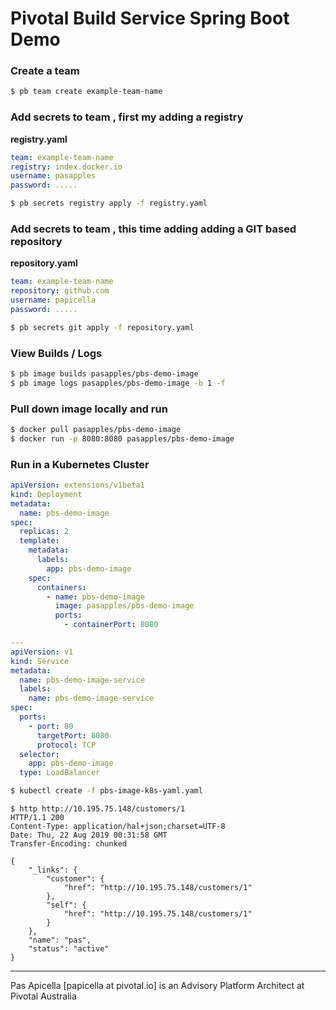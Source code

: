 # Pivotal Build Service Spring Boot Demo

### Create a team

``` bash
$ pb team create example-team-name
```

### Add secrets to team , first my adding a registry

**registry.yaml**

``` yaml
team: example-team-name
registry: index.docker.io
username: pasapples
password: .....
```

``` bash
$ pb secrets registry apply -f registry.yaml
```

### Add secrets to team , this time adding adding a GIT based repository 

**repository.yaml**

``` yaml
team: example-team-name
repository: github.com
username: papicella
password: .....
```

``` bash
$ pb secrets git apply -f repository.yaml
```

### View Builds / Logs

``` bash
$ pb image builds pasapples/pbs-demo-image
$ pb image logs pasapples/pbs-demo-image -b 1 -f
```

### Pull down image locally and run

``` bash
$ docker pull pasapples/pbs-demo-image
$ docker run -p 8080:8080 pasapples/pbs-demo-image
```

### Run in a Kubernetes Cluster

``` yaml
apiVersion: extensions/v1beta1
kind: Deployment
metadata:
  name: pbs-demo-image
spec:
  replicas: 2
  template:
    metadata:
      labels:
        app: pbs-demo-image
    spec:
      containers:
        - name: pbs-demo-image
          image: pasapples/pbs-demo-image
          ports:
            - containerPort: 8080

--- 
apiVersion: v1
kind: Service
metadata:
  name: pbs-demo-image-service
  labels:
    name: pbs-demo-image-service
spec:
  ports:
    - port: 80
      targetPort: 8080
      protocol: TCP
  selector:
    app: pbs-demo-image
  type: LoadBalancer
```

``` bash
$ kubectl create -f pbs-image-k8s-yaml.yaml
```

``` http request
$ http http://10.195.75.148/customers/1
HTTP/1.1 200
Content-Type: application/hal+json;charset=UTF-8
Date: Thu, 22 Aug 2019 00:31:58 GMT
Transfer-Encoding: chunked

{
    "_links": {
        "customer": {
            "href": "http://10.195.75.148/customers/1"
        },
        "self": {
            "href": "http://10.195.75.148/customers/1"
        }
    },
    "name": "pas",
    "status": "active"
}
```

<hr />

Pas Apicella [papicella at pivotal.io] is an Advisory Platform Architect at Pivotal Australia